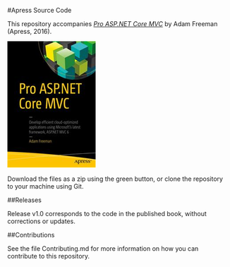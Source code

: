 #Apress Source Code

This repository accompanies [*Pro ASP.NET Core MVC*](http://www.apress.com/9781484203989) by Adam Freeman (Apress, 2016).

![Cover image](9781484203989.jpg)

Download the files as a zip using the green button, or clone the repository to your machine using Git.

##Releases

Release v1.0 corresponds to the code in the published book, without corrections or updates.

##Contributions

See the file Contributing.md for more information on how you can contribute to this repository.
